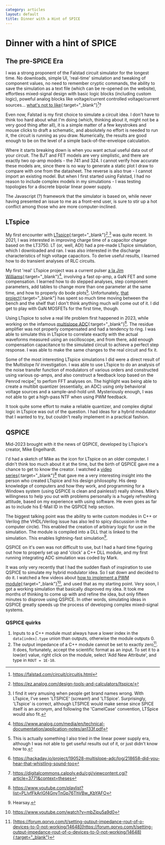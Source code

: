 ```yaml
---
category: articles
layout: default
title: Dinner with a Hint of SPICE
---
```


# Dinner with a hint of SPICE

## The pre-SPICE Era

<span id="dropcap">I</span> was a strong proponent of the Falstad circuit simulator for the longest time. No downloads, simple UI, 'real-time' simulation and tweaking of component values, no need to remember cryptic commands, the ability to save the simulation as a text file (which can be re-opened on the website), effortless mixed-signal design with basic logic blocks (including custom logic), poweful analog blocks like voltage/current controlled voltage/current sources... [what's not to like](https://falstad.com/circuit/circuitjs.html){:target="_blank"}[^1]?

Even now, Falstad is my first choice to simulate a circuit idea. I don't have to think too hard about what I'm doing (which, thinking about it, might not be a very good thing after all), it is a simple matter of a few keystrokes and mouse clicks to draft a schematic, and absolutely no effort is needed to run it, the circuit is running as you draw. Numerically, the results are good enough to be on the level of a simple back-of-the-envelope calculation.

Where it starts breaking down is when you want actual useful data out of your circuit. The BJT and FET models are very simplistic, and there are exactly two op-amp models - the 741 and 324. I cannot verify how accurate these models are, since there is no way to generate a static plot I draw to compare with one from the datasheet. The reverse is also true - I cannot import an existing model. But when I first started using Falstad, I had no reason to include complex models in my simulations - I was testing topologies for a discrete bipolar linear power supply.

The Javascript (?) framework that the simulator is based on, while never having presented an issue to me as a front-end user, is sure to stir up a hot conflict among those who are more computer-inclined.

## LTspice

My first encounter with [LTspice](https://ez.analog.com/design-tools-and-calculators/ltspice/){:target="_blank"}[^2],[^3] was quite recent. In 2021, I was interested in improving charge time of a capacitor charger based on the LT3750. LT (or, well, ADI) had a pre-made LTspice simulation, which I downloaded and ran. I was also interested in the discharge characteristics of high voltage capacitors. To derive useful results, I learned how to do transient analyses of RLC circuits.

My first 'real' LTspice project was a current pulser [a la Jim Williams](https://www.analog.com/media/en/technical-documentation/application-notes/an133f.pdf){:target="_blank"}[^4], involving a fast op-amp, a GaN FET and some compensation. I learned how to do stepped analyses, step component parameters, add tables to change more than one parameter at the same time, and how to properly do bode plots[^5]. Unfortunately, [that project](https://github.com/NNNILabs/Pulsed-Laser-Driver){:target="_blank"} has spent so much time moving between the bench and the shelf that I don't think anything much will come out of it. I did get to play with GaN MOSFETs for the first time, though.

Using LTspice to solve a real life problem first happened in 2023, while working on the infamous [multislope ADC](https://hackaday.io/project/190528-multislope-adc/log/218658-did-you-hear-that-whistling-sound-too){:target="_blank"}[^6]. The residue amplifier was not properly compensated and had a tendency to ring. I was able to simulate this in LTspice to correlate exactly with the actual waveforms measured using an oscilloscope, and from there, add enough compensation capacitance to the simulated circuit to achieve a perfect step response. I was able to make the same changes to the real circuit and fix it.

Some of the most interesting LTspice simulations I did were a direct result of the Multislope IV investigation. I was able to use LTspice to do an analysis of the noise transfer function of modulators of various orders and constructed using various op-amps, and also construct a feedback loop based on the Penrod recipe[^7] to perfom FFT analyses on. The highlight was being able to create a multibit quantizer (essentially, an ADC) using only behavioral voltage sources and a sample-and-hold unit. Mysteriously enough, I was not able to get a high-pass NTF when using PWM feedback.

It took quite some effort to make a reliable quantizer, and complex digital logic in LTspice was out of the question. I had ideas for a hybrid modulator that I wanted to try, but couldn't really implement in a practical fashion.

## QSPICE

Mid-2023 brought with it the news of QSPICE, developed by LTspice's creator, Mike Engelhardt.

I'd had a sketch of Mike as the icon for LTspice on an older computer. I didn't think too much about it at the time, but the birth of QSPICE gave me a chance to get to know the creator. I watched a [video series](https://www.youtube.com/playlist?list=PLlvfFkArIGf4GnyTnGp76ThVBw_KbYAFO){:target="_blank"}[^8] that gave me a very interesting insight into the person who created LTspice and his design philosophy. His deep knowledge of computers and how they work, and programming for a Windows system (using QSPICE is clean and painless!) really shines. Mike's willingness to help you out with problems personally is a hugely refreshing attitude, based on my experience with using software. He even goes as far as to include his E-Mail ID in the QSPICE help section.

The biggest talking point was the ability to write custom modules in C++ or Verilog (the VHDL/Verilog issue has also led to spicy discussion in the computer circle). This enabled the creation of arbitrary logic for use in the simulation. The module is compiled into a DLL that is linked to the simulation. This enables lightning-fast simulation[^9].

QSPICE on it's own was not difficult to use, but I had a hard time figuring out how to properly set up and 'clock' a C++ DLL module, and my first running integrating ADC simulation was coded by Mark.

It was only very recently that I had the sudden flash of inspiration to use QSPICE to simulate my hybrid modulator idea. So I sat down and decided to do it. I watched a few videos about [how to implement a PWM module](https://www.youtube.com/watch?v=mbZipu5a9d0){:target="_blank"}[^10], and used that as my starting point. Very soon, I got a working simulation that basically disproved my idea. It took me months of thinking to come up with and refine the idea, but only fifteen minutes to disprove using QSPICE. In other words, simulating ideas in QSPICE greatly speeds up the process of developing complex mixed-signal systems.

### QSPICE quirks

1. Inputs to a C++ module must always have a lower index in the `data[index].type` union than outputs, otherwise the module outputs 0.
2. The output impedance of a C++ module cannot be set to exactly zero[^11]. It does, fortunately, accept the scientific format as an input. To set it to a low(er) value, right click on the module, select 'Add New Attribute', and type in `ROUT = 1E-10`.

[^1]: https://falstad.com/circuit/circuitjs.html
[^2]: https://ez.analog.com/design-tools-and-calculators/ltspice/
[^3]: I find it very amusing when people get brand names wrong. With LTspice, I've seen 'LTSPICE' (scream!) and 'LTSpice'. Surprisingly, 'LTspice' is correct, although LTSPICE would make sense since SPICE itself is an acronym, and following the 'CamelCase' convention, LTSpice would also fit.
[^4]: https://www.analog.com/media/en/technical-documentation/application-notes/an133f.pdf
[^5]: This is actually something I also tried in the linear power supply era, although I was not able to get useful results out of it, or just didn't know how to.
[^6]: https://hackaday.io/project/190528-multislope-adc/log/218658-did-you-hear-that-whistling-sound-too
[^7]: https://digitalcommons.calpoly.edu/cgi/viewcontent.cgi?article=3771&context=theses
[^8]: https://www.youtube.com/playlist?list=PLlvfFkArIGf4GnyTnGp76ThVBw_KbYAFO
[^9]: Hearsay.
[^10]: https://www.youtube.com/watch?v=mbZipu5a9d0
[^11]: [https://forum.qorvo.com/t/setting-output-impedance-rout-of-o-devices-to-0-not-working/14648](https://forum.qorvo.com/t/setting-output-impedance-rout-of-o-devices-to-0-not-working/14648){:target="_blank"}
